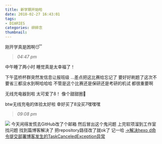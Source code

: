 ```yaml
---
title: 新学期开始啦
date: 2018-02-27 16:43:01
tags: 
- DIARIES
categories: 碎碎念
thumbnail:
---
```

刚开学真是困啊😴

<!--more-->
>*04:47 pm*

中午睡了两小时
睡觉真是太幸福了！

下午蓝桥杯群突然发信息让报班级
...差点把这比赛给忘记了
要好好刷题了这次不要省三都没水到啊哈哈哈
不管是这个比赛还是保研还是考研的机试
都很重要啊

无线充电器到啦
太可爱了8！
像个甜甜圈🍩

btw无线充电的体验太好啦
幸好买了8没买7嘿嘿嘿

>*09:08 pm*

![](https://ws1.sinaimg.cn/large/0068SXX6gy1fovb6cpq0jj30gj0ahmyo.jpg)
今天闲得发慌去GitHub改了个邮箱
然后冒出这个鬼问题
上完软项溜到工作室找问题
找到篇博客解决了
把repository路径改了就ok了
记一哈
[→解决hexo d命令提交部署博客发生的TaskCanceledException异常](https://www.jianshu.com/p/cc38fc9493d4)
